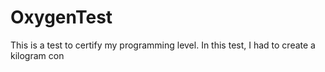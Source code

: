 # OxygenTest  
This is a test to certify my programming level. In this test, I had to create a kilogram con                                                               
     

